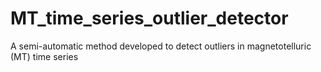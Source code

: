 # MT_time_series_outlier_detector
A semi-automatic method developed to detect outliers in magnetotelluric (MT) time series
